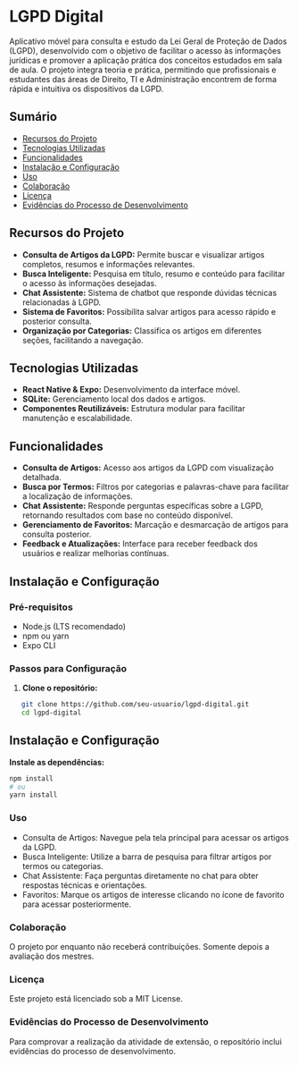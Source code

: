 # LGPD Digital

Aplicativo móvel para consulta e estudo da Lei Geral de Proteção de Dados (LGPD), desenvolvido com o objetivo de facilitar o acesso às informações jurídicas e promover a aplicação prática dos conceitos estudados em sala de aula. O projeto integra teoria e prática, permitindo que profissionais e estudantes das áreas de Direito, TI e Administração encontrem de forma rápida e intuitiva os dispositivos da LGPD.

## Sumário

- [Recursos do Projeto](#recursos-do-projeto)
- [Tecnologias Utilizadas](#tecnologias-utilizadas)
- [Funcionalidades](#funcionalidades)
- [Instalação e Configuração](#instalação-e-configuração)
- [Uso](#uso)
- [Colaboração](#colaboração)
- [Licença](#licença)
- [Evidências do Processo de Desenvolvimento](#evidências-do-processo-de-desenvolvimento)

## Recursos do Projeto

- **Consulta de Artigos da LGPD:** Permite buscar e visualizar artigos completos, resumos e informações relevantes.
- **Busca Inteligente:** Pesquisa em título, resumo e conteúdo para facilitar o acesso às informações desejadas.
- **Chat Assistente:** Sistema de chatbot que responde dúvidas técnicas relacionadas à LGPD.
- **Sistema de Favoritos:** Possibilita salvar artigos para acesso rápido e posterior consulta.
- **Organização por Categorias:** Classifica os artigos em diferentes seções, facilitando a navegação.

## Tecnologias Utilizadas

- **React Native & Expo:** Desenvolvimento da interface móvel.
- **SQLite:** Gerenciamento local dos dados e artigos.
- **Componentes Reutilizáveis:** Estrutura modular para facilitar manutenção e escalabilidade.

## Funcionalidades

- **Consulta de Artigos:** Acesso aos artigos da LGPD com visualização detalhada.
- **Busca por Termos:** Filtros por categorias e palavras-chave para facilitar a localização de informações.
- **Chat Assistente:** Responde perguntas específicas sobre a LGPD, retornando resultados com base no conteúdo disponível.
- **Gerenciamento de Favoritos:** Marcação e desmarcação de artigos para consulta posterior.
- **Feedback e Atualizações:** Interface para receber feedback dos usuários e realizar melhorias contínuas.

## Instalação e Configuração

### Pré-requisitos

- Node.js (LTS recomendado)
- npm ou yarn
- Expo CLI

### Passos para Configuração

1. **Clone o repositório:**

```bash
   git clone https://github.com/seu-usuario/lgpd-digital.git
   cd lgpd-digital
```
## Instalação e Configuração

**Instale as dependências:**

```bash
npm install
# ou
yarn install
```

### Uso

- Consulta de Artigos: Navegue pela tela principal para acessar os artigos da LGPD.
- Busca Inteligente: Utilize a barra de pesquisa para filtrar artigos por termos ou categorias.
- Chat Assistente: Faça perguntas diretamente no chat para obter respostas técnicas e orientações.
- Favoritos: Marque os artigos de interesse clicando no ícone de favorito para acessar posteriormente.

### Colaboração

O projeto por enquanto não receberá contribuições. Somente depois a avaliação dos mestres.

### Licença
Este projeto está licenciado sob a MIT License.

### Evidências do Processo de Desenvolvimento
Para comprovar a realização da atividade de extensão, o repositório inclui evidências do processo de desenvolvimento.


